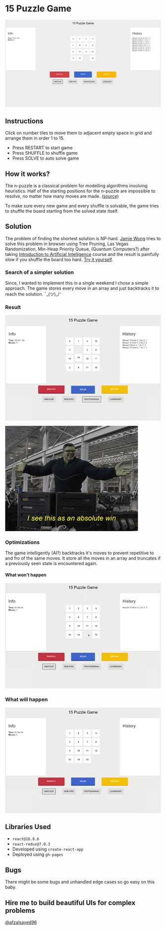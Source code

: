 # 15 Puzzle Game

<p align="center">
  <a href="https://afzalsayed96.github.io/15-puzzle/">
    <img src="docs/screenshot.png"/>
  </a>
</p>

## Instructions

Click on number tiles to move them to adjacent empty space in grid and arrange them in order 1 to 15.

-   Press RESTART to start game
-   Press SHUFFLE to shuffle game
-   Press SOLVE to auto solve game

## How it works?

The n-puzzle is a classical problem for modelling algorithms involving heuristics. Half of the starting positions for the n-puzzle are impossible to resolve, no matter how many moves are made. ([source](https://en.wikipedia.org/wiki/15_puzzle))

To make sure every new game and every shuffle is solvable, the game tries to shuffle the board starting from the solved state itself.

## Solution

The problem of finding the shortest solution is NP-hard. [Jamie Wong](http://jamie-wong.com/2011/10/16/fifteen-puzzle-algorithm/) tries to solve this problem in browser using Tree Pruning, Las Vegas Randomization, Min-Heap Priority Queue, (Quantum Computers?) after taking [Introduction to Artificial Intelligence](https://www.ai-class.com/) course and the result is painfully slow if you shuffle the board too hard. [Try it yourself](http://jamie-wong.com/2011/10/16/fifteen-puzzle-algorithm/).

### Search of a simpler solution

Since, I wanted to implement this in a single weekend I chose a simple approach. The game stores every move in an array and just backtracks it to reach the solution. ¯\_(ツ)\_/⁻

### Result

![demo](docs/demo.gif)

![meme](docs/meme.jpg)

### Optimizations

The game intelligently (AI?) backtracks it's moves to prevent repetitive to and fro of the same moves. It store all the moves in an array and truncates if a previously seen state is encountered again.

#### What won't happen

![wont](docs/wont.gif)

### What will happen

![will](docs/will.gif)

## Libraries Used

-   `react@16.8.6`
-   `react-redux@7.0.3`
-   Developed using `create-react-app`
-   Deployed using `gh-pages`

## Bugs

There might be some bugs and unhandled edge cases so go easy on this baby.

## Hire me to build beautiful UIs for complex problems

[@afzalsayed96](https://twitter.com/afzalsayed96)
